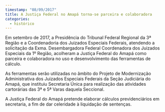 ```yaml
---
timestamp: "08/09/2017"
title: A Justiça Federal no Amapá torna-se parceira e colaboradora
categories:
  - histórico
---
```


Em setembro de 2017, a Presidência do Tribunal Federal Regional da 3ª Região e a Coordenadoria dos Juizados Especiais Federais, atendendo a solicitação da Exma. Desembargadora Federal Coordenadora dos Juizados Especiais da 1º Região, acolheram a Justiça Federal do Amapá como parceira e colaboradora no uso e desenvolvimento das ferramentas de cálculo.

As ferramentas serão utilizadas no âmbito do Projeto de Modernização Administrativa dos Juizados Especiais Federais da Seção Judiciária do Amapá, que instituiu Secretaria Única para realização das atividades cartorárias das 3ª e 5ª Varas daquela Seccional.

A Justiça Federal do Amapá pretende elaborar cálculos previdenciários em secretaria, a fim de dar celeridade à liquidação de sentenças.
